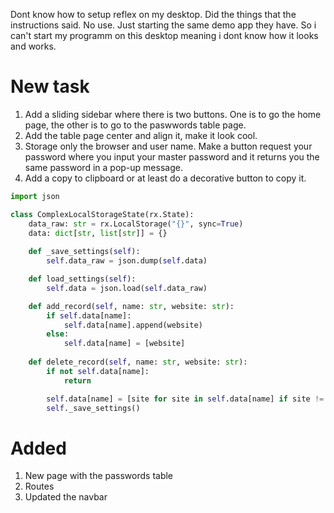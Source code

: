 Dont know how to setup reflex on my desktop. Did the things that the instructions said. No use. Just starting the same demo app they have.
So i can't start my programm on this desktop meaning i dont know how it looks and works.

# New task
1. Add a sliding sidebar where there is two buttons. One is to go the home page, the other is to go to the paswwords table page.
2. Add the table page center and align it, make it look cool.
3. Storage only the browser and user name. Make a button request your password where you input your master password and it returns you the same password in a pop-up message.
4. Add a copy to clipboard or at least do a decorative button to copy it.



```python
import json

class ComplexLocalStorageState(rx.State):
    data_raw: str = rx.LocalStorage("{}", sync=True)
    data: dict[str, list[str]] = {}
    
    def _save_settings(self):
        self.data_raw = json.dump(self.data)

    def load_settings(self):
        self.data = json.load(self.data_raw)

    def add_record(self, name: str, website: str):
        if self.data[name]:
            self.data[name].append(website)
        else:
            self.data[name] = [website]
            
    def delete_record(self, name: str, website: str):
        if not self.data[name]:
            return 

        self.data[name] = [site for site in self.data[name] if site != website]
        self._save_settings()
```

# Added
1. New page with the passwords table
2. Routes
3. Updated the navbar
